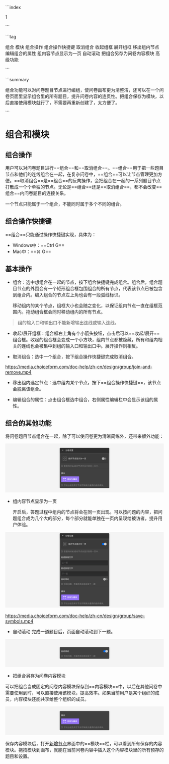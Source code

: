 
\```index

1

\```

\```tag

组合 模块 组合操作 组合操作快捷键 取消组合 收起组框 展开组框 移出组内节点 编辑组合的属性 组内容节点显示为一页 自动滚动 把组合另存为问卷内容模块 高级功能

\```

\```summary

组合功能可以对问卷题目节点进行编组，使问卷画布更为清整洁，还可以在一个问卷页面里显示组合里的所有题目，提升问卷内容的连贯性。把组合保存为模块，以后直接使用模块就行了，不需要再重新创建了，太方便了。

\```

# 组合和模块

## 组合操作

用户可以对问卷题目进行==组合==和==取消组合==。==组合==用于把一些题目节点和他们的连线组合在一起，在复杂问卷中，==组合==可以让节点管理更加方便。==取消组合==是==组合==的反向操作，会把组合在一起的一系列题目节点打散成一个个单独的节点。无论是==组合==还是==取消组合==，都不会改变==组合==内问卷题目的连接关系。

一个节点只能属于一个组合，不能同时属于多个不同的组合。

## 组合操作快捷键

==组合==只能通过操作快捷键实现，具体为：
+ Windows中：==Ctrl G==
+ Mac中：==⌘ G==

## 基本操作

+ 组合：选中想组合在一起的节点，按下组合快捷键完成组合。组合后，组合题目节点的外围会有一个矩形组合框包围组合的所有节点，代表该节点已被包含到组合内。编入组合的节点左上角也会有一段弧线标识。

  移动组内的某个节点，组框大小也会随之变化，以保证组内节点一直在组框范围内。拖动组合框会同时移动组内的所有节点。

> 组的输入口和输出口不能新增输出连线或输入连线。

+ 收起/展开组框：组合框右上角有个小箭头按钮，点击后可以==收起/展开==组合框。收起的组合框会变成一个小方块，组内节点都被隐藏，所有和组内相关的连线也会被集中到组的输入口和输出口中。展开操作则相反。

+ 取消组合：选中一个组合，按下组合操作快捷键完成取消组合。

https://media.choiceform.com/doc-help/zh-cn/design/group/join-and-remove.mp4

+ 移出组内选定节点：选中组内某个节点，按下==组合操作快捷键==，该节点会脱离该组合。

+ 编辑组合的属性：点击组合框选中组合，右侧属性编辑栏中会显示该组的属性。

## 组合的其他功能

将问卷题目节点组合在一起，除了可以使问卷更为清晰简练外，还带来额外功能：

<img src='../17advancedFunction/assets/02groupAndModule/normal.png'>

+ 组内容节点显示为一页

  开启后，答题过程中组内的节点将会在同一页出现。可以按问题的内容，把问题组合成为几个大的部分，每个部分就能单独在一页内呈现给被访者，提升用户体验。

<img src='../17advancedFunction/assets/02groupAndModule/page-block.png'>

https://media.choiceform.com/doc-help/zh-cn/design/group/save-symbols.mp4

+ 自动滚动
  完成一道题目后，页面自动滚动到下一题。

<img src='../17advancedFunction/assets/02groupAndModule/auto-scroll.png'>

+ 把组合另存为问卷内容模块

可以把组合当成固定的问卷内容模块保存到==内容模块==中，以后在其他问卷中需要使用到时，可以直接使用该模块，提高效率。如果当前用户是某个组织的成员，内容模块还能共享给整个组织的成员。

<img src='../17advancedFunction/assets/02groupAndModule/save-symbols.png'>

保存内容模块后，打开[新增节点](../04layoutOfEditor/03components/01nodeLiverary.md)界面中的==模块==栏，可以看到所有保存的内容模块。拖拽模块到画布，就能在当前问卷内容中插入这个内容模块里的所有预存的题目和设置。
